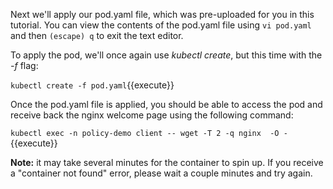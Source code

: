 Next we'll apply our pod.yaml file, which was pre-uploaded for you in this tutorial.  You can view the contents of the pod.yaml file using `vi pod.yaml` and then `(escape) q` to exit the text editor.

To apply the pod, we'll once again use _kubectl create_, but this time with the _-f_ flag:

`kubectl create -f pod.yaml`{{execute}}

Once the pod.yaml file is applied, you should be able to access the pod and receive back the nginx welcome page using the following command:

`
kubectl exec -n policy-demo client -- wget -T 2 -q nginx  -O -
`{{execute}}

**Note:** it may take several minutes for the container to spin up.  If you receive a "container not found" error, please wait a couple minutes and try again.
